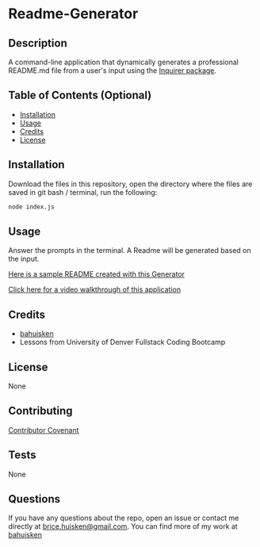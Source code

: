 # Readme-Generator

## Description

A command-line application that dynamically generates a professional README.md file from a user's input using the [Inquirer package](https://www.npmjs.com/package/inquirer).

## Table of Contents (Optional)

* [Installation](#installation)
* [Usage](#usage)
* [Credits](#credits)
* [License](#license)

## Installation

Download the files in this repository, open the directory where the files are saved in git bash / terminal, run the following:

```bash
node index.js
```

## Usage

Answer the prompts in the terminal. A Readme will be generated based on the input. 

[Here is a sample README created with this Generator](sample-project.md)

[Click here for a video walkthrough of this application](https://drive.google.com/file/d/1dECa9wjgv-Ze-dGGsF6OJXLuvdlZDiZ7/preview)

## Credits

* [bahuisken](https://github.com/bahuisken/)
* Lessons from University of Denver Fullstack Coding Bootcamp

## License

None

## Contributing

[Contributor Covenant](https://www.contributor-covenant.org/)

## Tests

None

## Questions

If you have any questions about the repo, open an issue or contact me directly at [brice.huisken@gmail.com](mailto:brice.huisken@gmail.com). You can find more of my work at [bahuisken](https://github.com/bahuisken/)